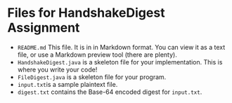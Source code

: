 # Files for HandshakeDigest Assignment

- `README.md` This file. It is in in Markdown format. You can view it as a text file, or use a Markdown preview tool (there are plenty). 
- `HandshakeDigest.java` is a skeleton file for your implementation. This is where you write your code!
- `FileDigest.java` is a skeleton file for your program.
- `input.txt`is a sample plaintext file.
- `digest.txt` contains the Base-64 encoded digest for `input.txt`.


